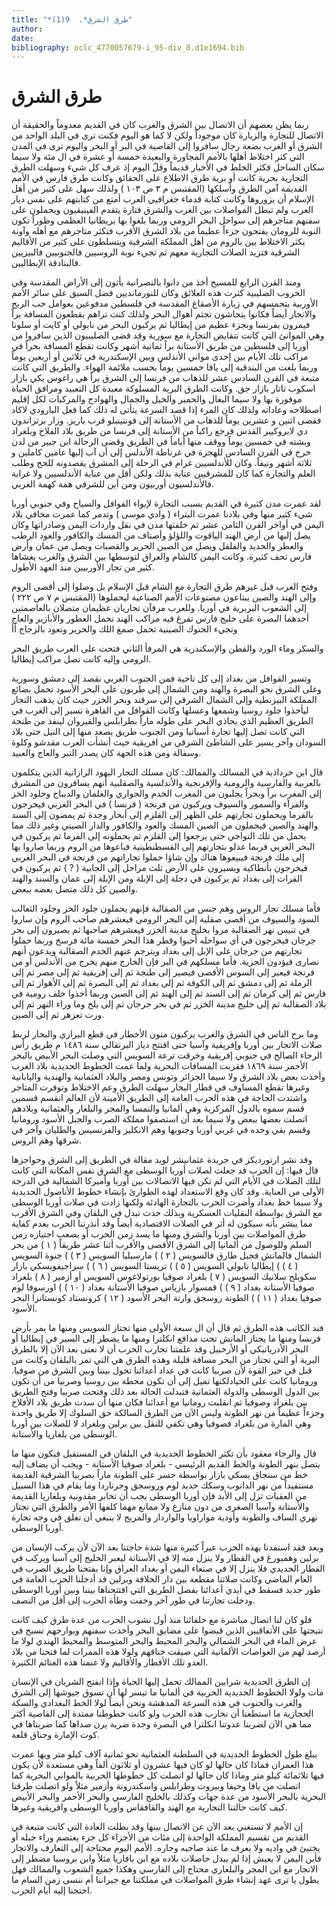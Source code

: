 ```yaml
---
title: "*طرق الشرق*.  9(1)"
author: 
date: 
bibliography: oclc_4770057679-i_95-div_8.d1e1694.bib
---
```


 

#  طرق الشرق 


 ربما يظن بعضهم أن الاتصال بين الشرق والغرب كان في القديم معدوماً والحقيقة أن الاتصال للتجارة والزيارة كان موجوداً ولكن لا كما هو اليوم فكنت ترى في البلد الواحد من الشرق أو الغرب بضعة رجال سافروا إلى القاصية في البر أو البحر واليوم ترى في المدن التي كثر اختلاط أهلها بالأمم المجاورة والبعيدة  خمسة  أو  عشرة  في ال  مئة  ولا سيما سكان الساحل فكثر الخلط في الأخبار قديماً وقلّ اليوم إذ عرف كل شيء وسهلت الطرق التجارية بحرية كانت أو برية طرق الاطلاع على الحقائق وكانت طرق فارس في الأمم القديمة آمن الطرق وأسلكها (المقتبس م  ٣  ص  ١٠٣  ) ولذلك سهل على كثير من أهل الإسلام أن يزوروها وكانت كتابة قدماء جغرافيي العرب أمتع من كتابتهم على نفس ديار العرب ولم تبطل المواصلات بين الغرب والشرق فتارة يتقدم الفينيقيون ويحملون على سفنهم متاجرهم إلى سواحل البحر الرومي وربما بلغوا بها بريطانيا العظمى وطوراً تكون النوبة للرومان يفتحون جزءاً عظيماً من بلاد الشرق الأقرب فتكثر متاجرهم مع أهله وآونة يكثر الاختلاط بين بالروم من أهل المملكة الشرقية ويتسلطون على كثير من الأقاليم الشرقية فتزيد الصلات التجارية معهم ثم تجيء نوبة الروسيين فالجنوبيين فالبيزيين فالبنادقة الإيطاليين. 

 ومنذ القرن الرابع للمسيح أخذ من دانوا بالنصرانية يأتون إلى الأراض المقدسة وفي الحروب الصليبية كثرت هذه العلائق وكان للنورمانديين فضل السبق على سائر الأمم الأوربية بتحمسهم في زيارة الأصقاع المقدسة في فلسطين مدفوعين بعوامل حب الربح والاتجار أيضاً فكانوا يتحاشون تجثم أهوال البحر ولذلك كنت تراهم يقطعون المسافة براً فيمرون بفرنسا وبجزء عظيم من إيطاليا ثم يركبون البحر من نابولي أو كايت أو سلونا وهي الموانئ التي كانت تتقايض التجارة مع سورية وقد قضى الصليبيون الذين سافروا من أوربا إلى فلسطين من طريق الأستانة براً  ثمانية  أشهر وكانت تقطع المسافة بحراً في مراكب تلك الأيام بين  إحدى  مواني الأندلس وبين الإسكندرية في  ثلاثين  أو  أربعين  يوماً وربما بلغت من البندقية إلى يافا  خمسين  يوماً بحسب ملائمة الهواء. والطريق التي كانت متبعة في القرن السادس  عشر  للذهاب من فرنسا إلى الشرق براً هي راغوس يكي بازار اسكوب تاتار بازار جق.   وكانت الطرق البرية المسلوكة معبدة كل التعبيد ومرافق الحياة موفورة بها ولا سيما البغال والحمير والخيل والجمال والهوادج والمركبات لكل إقليم اصطلاحه وعاداته ولذلك كان المرء إذا قصد السرعة يتأتى له ذلك كما فعل البارودي لاكاد فقضى  اثنين  و  عشرين  يوماً للذهاب من الأستانة إلى فونتينبلو قرب باريز. وزار برتراندون دي لابروكيير القدس فرجع راكباً من الأستانة إلى فرنسا من طريق بلاد الفلاخ وبلغراد وبشته في  خمسين  يوماً ووقف منها أياماً في الطريق وقضى الرحالة ابن جبير من لدن خرج في القرن السادس للهجرة في غرناطة الأندلس إلى أن آب إليها عامين كاملين و  ثلاثة  أشهر ونيفاً. وكان للأندلسيين غرام في الرحلة إلى المشرق يقصدونه للحج وطلب العلم والتجارة كما كان للمشرقيين عناية بذلك ولكن أقل من عناية الأندلسيين ولا غرابة فالأندلسيون أوربيون ومن أين للشرقي همة كهمة الغربي. 

 لقد عمرت مدن كثيرة في القديم بسبب التجارة لإيواء القوافل والسياح وفي جنوبي أوربا شيء كثير منها وفي بلادنا عمرت البتراء ( وادي موسى ) وتدمر كما عمرت مخافي بلاد اليمن في أواخر القرن الثامن  عشر  ثم خلفتها مدن في نقل واردات اليمن وصادراتها وكان يصل إليها من أرض الهند الياقوت واللؤلؤ وأصناف من المسك والكافور والعود الرطب والعطر والحديد والفلفل ويصل من الصين الحرير والقصبات ويصل من عمان وأرض فارس تحف كثيرة. وكانت اليمن كالشام والعراق لتوسطها بين الشرق والغرب يغشاها كثير من تجار الأوربيين منذ العهد الأطول. 

 وفتح العرب قبل غيرهم طرق التجارة مع الشام قبل الإسلام بل وصلوا إلى أقصى الروم وإلى الهند والصين يبتاعون مصنوعات الأمم الصناعية ليحملوها (المقتبس م  ٧  ص  ٢٢٢  ) إلى الشعوب البربرية في أوربا. وللعرب مرفآن تجاريان عظيمان متصلان بالعاصمتين أحدهما البصرة على خليج فارس تفرغ فيه مراكب الهند تحمل العطور والأبازير والعاج وتجيء الجنوك الصينية تحمل صمغ اللك والحرير وتعود بالزجاج أأ 

 والسكر وماء الورد والقطن والإسكندرية هي المرفأ الثاني فتحت على العرب طريق البحر الرومي وإليه كانت تصل مراكب إيطاليا. 

 وتسير القوافل من بغداد إلى كل ناحية فمن الجنوب الغربي نقصد إلى دمشق وسورية   وغلى الشرق نحو البصرة والهند ومن الشمال إلى طربون على البحر الأسود تحمل بضائع المملكة البيزنطية وإلى الشمال الشرقي إلى سرقند وبحر الخزر حيث كان يذهب التجار ليأخذوا جلود روسيا وشمعها وعسلها وكانت القوافل من القاهرة تسير إلى الغرب في الطريق العظيم الذي يحاذي البحر على طوله ماراً بطرابلس والقيروان لينفذ من طنجة التي كانت تصل إليها تجارة أسبانيا ومن الجنوب طريق يصعد منها إلى النيل حتى بلاد السودان وآخر يسير على الشاطئ الشرقي من افريقية حيث أنشأت العرب مقدشو وكلوة وسفالة ومن هذه الجهة كان يصدر التبر والعاج والعبيد. 

 قال ابن خرداذبة في المسالك والممالك: كان مسلك التجار اليهود الرازانية الذين يتكلمون بالعربية والفارسية والرومية والإفرنجية والأندلسية والصقلبية أنهم يسافرون من المشرق إلى المغرب براً وبحراً يجلبون من المغرب الخدم والجواري والغلمان والديباج وجلود الخز والفرآء والسمور والسيوف ويركبون من فرنجة ( فرنسا ) في البحر الغربي فيخرجون بالفرما ويحملون تجارتهم على الظهر إلى القلزم إلى أبحار وجدة ثم يمضون إلى السند والهند والصين فيحملون من الصين المسك والعود والكافور والدار الصيني وغير ذلك مما يحمل من تلك النواحي حتى يرجعوا إلى القلزم ثم يحملونه إلى الفرما ثم يركبون في البحر الغربي فربما عدلو بتجارتهم إلى القسطنطينية فباعوها من الروم وربما صاروا بها إلى ملك فرنجة فيبيعوها هناك وإن شاؤا حملوا تجاراتهم من فرنجة في البحر الغربي فيخرجون بأنطاكية ويسيرون على الأرض  ثلث  مراحل إلى الجابية ( ? ) ثم يركبون في الفرات إلى بغداد ثم يركبون في دجلة إلى الإبلة ومن الإبلة إلى عمان والسند والهند والصين كل ذلك متصل بعضه ببعض. 

 فأما مسلك تجار الروس وهم جنس من الصقالبة فإنهم يحملون جلود الخز وجلود الثعالب السود والسيوف من أقصى صقلية إلى البحر الرومي فيعشرهم صاحب الروم وإن ساروا في تنيس نهر الصقالبة مروا بخليج مدينة الخزر فيعشرهم صاحبها ثم يصيرون إلى بحر جرجان فيخرجون في أي سواحله أحبوا وقطر هذا البحر  خمسة مائة  فرسخ وربما حملوا تجارتهم من جرجان على الإبل إلى بغداد ويترجم عنهم الخدم الصقالبة ويدعون أنهم نصارى فيؤدون الجزية. فأما مسلكهم في البر فإن الخارج منهم يخرج من الأندلس أو من   فرنجة فيعبر إلى السوس الأقصى فيصير إلى طنجة ثم إلى إفريقية ثم إلى مصر ثم إلى الرملة ثم إلى دمشق ثم إلى الكوفة ثم إلى بغداد ثم إلى البصرة ثم إلى الأهواز ثم إلى فارس ثم إلى كرمان ثم إلى السند ثم إلى الهند ثم إلى الصين وربما أخذوا خلف رومية في بلاد الصقالبة ثم إلى خليج مدينة الخزر ثم في بحر جرجان ثم إلى بلخ وما وراء النهر ثم إلى ورت تعزهر ثم إلى الصين. 

 وما برح الناس في الشرق والغرب يركبون متون الأخطار في قطع البراري والبحار لربط صلات الاتجار بين أوربا وإفريقية وآسيا حتى افتتح دياز البرتقالي سنة  ١٤٨٦  م طريق رأس الرجاء الصالح في جنوبي إفريقية وخرقت ترعة السويس التي وصلت البحر الأبيض بالبحر الأحمر سنة  ١٨٦٩  فقربت المسافات البحرية ولما عمت الخطوط الحديدية بلاد الغرب وأخذت بعض بلاد الشرق ولا سيما الجزائر وتونس ومصر والبلاد العثمانية والهندية واليابانية وغيرها تقطع المساوف في قطار البخار سهلت الطرق وعم الاختلاط وتوفرت المتاجر واشتدت الحاجة في هذه الحرب العامة إلى الطريق الأمينة لأن العالم انقسم قسمين قسم سموه بالدول المركزية وهي ألمانيا والنمسا والمجر والبلغار والعثمانية وبلادهم اتصلت بعضها ببعض ولا سيما بعد أن استصفوا مملكة الصرب والجبل الأسود ورومانيا وقسم بقي وحده في غربي أوربا وجنوبها وهم الانكليز والفرنسيس والطليان وآخر في شرقها وهم الروس. 

 وقد نشر ارتورديكز في جريدة عثمانيشر لويد مقالة في الطريق إلى الشرق وحواجزها قال فيها: إن الحرب قد جعلت لصلات أوربا الوسطى مع الشرق نفس المكانة التي كانت لتلك الصلات في الأيام التي لم تكن فيها الاتصالات بين أوربا وأميركا الشمالية في الدرجة الأولى من العناية. وقد كان وقع الاستعداد لهذه الطوارئ بإنشاء خطوط الأناضول الحديدية ولا سيما خط بغداد وأضرت الحرب بالتجارة الهادئة ولكنها زادت في صلات أوربا الوسطى مع الشرق بواسطة النقليات العسكرية وبذلك حدث تبدل في البلقان وفي الشرق الأقرب مما يبشر بأنه سيكون له أثر في الصلات الاقتصادية أيضاً وقد أنذرتنا الحرب بعدم كفاية طرق المواصلات بين أوربا والشرق ومنها ما يسد زمن الحرب أو يصعب اجتيازه زمن السلم وللوصول من ألمانيا إلى الشرق الأقصى والأقرب  أثنا  عشر  طريقاً ( ١ )  من بحر الشمال فالمانش فجبل طارق فالسويس ( ٢ ) ) مارسيليا السويس ( ٣ ) ) جنوة السويس ( ٤ ) ) إيطاليا نابولي السويس ( ٥ ) ) تريستا السويس ( ٦ ) ) سراجيفويسكي بازار سكوبلج سلانيك السويس ( ٧ ) بلغراد صوفيا بورتولاغوس السويس أو أزمير ( ٨ ) بلغراد صوفيا الأستانة بغداد ( ٩ ) ) قمسوار بازياس صوفيا الأستانة بغداد ( ١٠ ) ) اورسوفا لوم صوفيا بغداد ( ١١ ) ) الطونة روسجق وارنة البحر الأسود ( ١٢ ) كرونستاد كونستانزا البحر الأسود. 

 فند الكاتب هذه الطرق ثم قال أن ال  سبعة  الأولى منها تجتاز السويس ومنها ما يمر بأرض فرنسا ومنها ما يجتاز المانش تحت مدافع انكلترا ومنها ما يضطر إلى السير في إيطاليا أو البحر الأدرياتيكي أو الأرخبيل وقد علمتنا تجارب الحرب أن لا نعنى بعد الآن إلا بالطرق البرية أو التي تجتاز من البحر مسافة قليلة وهذه الطرق هي التي تمر بالبلقان وكانت من قبل في حيز القوة لأن صربيا كانت في عداد أعدائنا تحول بيننا وبين الشرق من صوفيا. ورومانيا كانت على الحيادلكنها تميل إلى أن تكون محطة بين روسيا وصربيا من أن تكون بين الدول الوسطى والدولة العثمانية فتبدلت الحالة بعد ذلك وفتحت صربيا وفتح الطريق بين بلغراد وصوفيا ثم انقلبت رومانيا مع أعدائنا فكان منها أن سدت طريق بلاد الأفلاخ وجزءاً عظيماً من نهر الطونة وليس الآن من الطرق السالكة حق السلوك إلا طريق واحدة وهي المارة من بلغراد فصوفيا وهي تكفي للنقل بين برلين وبلغراد لا للصلات بين أوربا الوسطى من بلغاريا والأستانة. 

 قال والرجاء معقود بأن تكثر الخطوط الحديدية في البلقان في المستقبل فيكون منها ما يتصل بنهر الطونة والخط القديم الرئيسي - بلغراد صوفيا الأستانة - ويجب أن يضاف إليه خط من سنجاق يسكي بازار بواسطة جسر على الطونة ماراً بصربيا الشرقية القديمة مستفيداً من نهر الدانوب وسكك حديد لوم وروسجق وجرناردا وما يقام في هذا السبيل من العقبات تزل إلى الأبد فإن أوربا الوسطى يجب أن تخابر مقدونية وبلغاريا القديمة والأستانة وآسيا الصغرى من دون منازع ولا ممانع مهما كلفها الأمر والطرق التي تجتاز نهري الساف والطونة وأودية مواراويا والواردار والمريج لا ينبغي أن تغلق في وجه تجارة أوربا الوسطى. 

 وبعد فقد استفدنا بهذه الحرب عبراً كثيرة منها شدة حاجتنا بعد الآن لأن يركب الإنسان من   برلين وهمبورغ في القطار ولا ينزل منه إلا في الأستانة ليعبر الخليج إلى آسيا ويركب في القطار الحديدي فلا ينزل إلا في صنعاء اليمن أو بغداد العراق وإنا بفتحنا طريق الصرب في العام الماضي وكانت صلاتنا مقطعة بين دار الخلافة وبرلين قد أدخلنا الحرب العامة في طور جديد فسقط في أيدي أعدائنا بفضل الطريق التي افتتحناها بيننا وبين أوربا الوسطى ودخلت تجارتنا في طور آخر وخفت وطأة الحرب إلى أقل من النصف. 

 فلو كان لنا اتصال مباشرة مع حلفائنا منذ أول نشوب الحرب من عدة طرق كيف كانت نتيجتها على الأتفاقيين الذين قبضوا على مضايق البحر وأخذت سفنهم وبوارجهم تسبح في عرض الماء في البحر الشمالي والبحر المحيط والبحر المتوسط والمحيط الهندي لولا ما أرصد لهم من الغواصات الألمانية التي ضيقت خناقهم ولولا هذه الممرات لما فتحنا من بلاد العدو تلك الأقطار والأقاليم ولا غنمنا هذه الغنائم الكثيرة. 

 إن الطرق الحديدية شرايين الممالك تحمل إليها الحياة وإذا انفتح الشريان في الإنسان مات ولولا الخطوط الحديدية الحربية في ألمانيا ما تيسر لها أن تسوق جيوشها إلى الشرق والغرب والجنوب في هذه السرعة المدهشة ونحن أيضاً لولا الخط البغدادي والسكة الحجازية ما استطعنا أن نحارب هذه الحرب ولو كانت خطوطنا ممتدة إلى القاصية أكثر مما هي الآن لضربنا عدوتنا انكلترا في البصرة وجدة ضربة يرن صداها كما ضربناها في كوت الإمارة وجناق قلعة. 

 يبلغ طول الخطوط الحديدية في السلطنة العثمانية نحو  ثمانية آلاف  كيلو متر وبها عمرت هذا العمران فماذا كان حالها لو كان فيها  عشرون  أو  ثلاثون  ألفاً وهي مستعدة لأن يكون فيها  ثلاثمائة  كيلو متر وماذا كان حالها لو اتصلت كل خطوطها الحربية بالمواني البحرية كما اتصلت من يافا وحيفا وبيروت وطرابلس واسكندرونة وأزمير مثلاً ولو اتصلت طرقنا البحرية بالبحر الأسود من عدة جهات وكذلك بالخليج الفارسي والبحر الأحمر والبحر الأبيض كيف كانت حالتنا التجارية مع الهند والقافقاس وأوربا الوسطى وافريقية وغيرها. 

 إن الأمم لا تستغني بعد الآن عن الاتصال بينها وقد بطلت العادة التي كانت متبعة في القديم من تقسيم المملكة الواحدة إلى مئات من الأجزاء كل جزء يعتصم وراء جبله أو يختبئ في واديه ولا يعرف ما عند صاحبه وجاره. الأمم اليوم محتاجة إلى التعارف   والاتجار فأبن اليمن لا يعيش إذا لم يبدل حاصلات بلاده مع ابن بافاريا مثلاً وابن بروسيا مضطر إلى الاتجار مع ابن المجر والبلغاري محتاج إلى الفارسي وهكذا جميع الشعوب والممالك فهل يطول يا ترى عهد إنشاء طرق المواصلات في مملكتنا مع جيراننا أم ننسى زمن السام ما احتجنا إليه أيام الحرب. 

